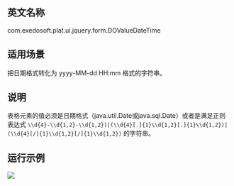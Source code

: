 ## 英文名称 ##

com.exedosoft.plat.ui.jquery.form.DOValueDateTime

## 适用场景 ##

把日期格式转化为 yyyy-MM-dd HH:mm  格式的字符串。

## 说明 ##

表格元素的值必须是日期格式（java.util.Date或java.sql.Date）或者是满足正则表达式 ` \\d{4}-\\d{1,2}-\\d{1,2})|(\\d{4}[.]{1}\\d{1,2}[.]{1}\\d{1,2})|(\\d{4}[/]{1}\\d{1,2}[/]{1}\\d{1,2}) ` 的字符串。


## 运行示例 ##


<img src='http://eeplat.googlecode.com/files/	c_valuedatetime.png' />